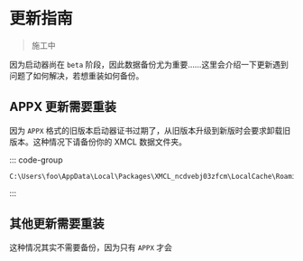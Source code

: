 # 更新指南

> 施工中

因为启动器尚在 `beta` 阶段，因此数据备份尤为重要……这里会介绍一下更新遇到问题了如何解决，若想重装如何备份。

## APPX 更新需要重装

因为 `APPX` 格式的旧版本启动器证书过期了，从旧版本升级到新版时会要求卸载旧版本。这种情况下请备份你的 XMCL 数据文件夹。

::: code-group
```[Windows (APPX)]
C:\Users\foo\AppData\Local\Packages\XMCL_ncdvebj03zfcm\LocalCache\Roaming\xmcl
```
:::

## 其他更新需要重装

这种情况其实不需要备份，因为只有 `APPX` 才会


